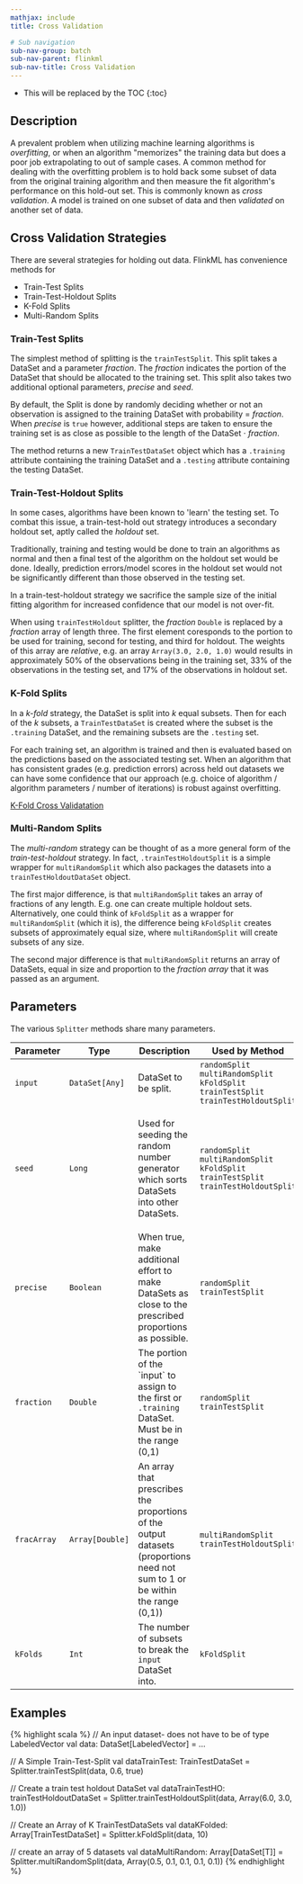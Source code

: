 ```yaml
---
mathjax: include
title: Cross Validation

# Sub navigation
sub-nav-group: batch
sub-nav-parent: flinkml
sub-nav-title: Cross Validation
---
```

<!--
Licensed to the Apache Software Foundation (ASF) under one
or more contributor license agreements.  See the NOTICE file
distributed with this work for additional information
regarding copyright ownership.  The ASF licenses this file
to you under the Apache License, Version 2.0 (the
"License"); you may not use this file except in compliance
with the License.  You may obtain a copy of the License at

  http://www.apache.org/licenses/LICENSE-2.0

Unless required by applicable law or agreed to in writing,
software distributed under the License is distributed on an
"AS IS" BASIS, WITHOUT WARRANTIES OR CONDITIONS OF ANY
KIND, either express or implied.  See the License for the
specific language governing permissions and limitations
under the License.
-->

* This will be replaced by the TOC
{:toc}

## Description

 A prevalent problem when utilizing machine learning algorithms is *overfitting*, or when an algorithm "memorizes" the training data but does a poor job extrapolating to out of sample cases. A common method for dealing with the overfitting problem is to hold back some subset of data from the original training algorithm and then measure the fit algorithm's performance on this hold-out set. This is commonly known as *cross validation*.  A model is trained on one subset of data and then *validated* on another set of data.

## Cross Validation Strategies

There are several strategies for holding out data. FlinkML has convenience methods for
- Train-Test Splits
- Train-Test-Holdout Splits
- K-Fold Splits
- Multi-Random Splits

### Train-Test Splits

The simplest method of splitting is the `trainTestSplit`. This split takes a DataSet and a parameter *fraction*.  The *fraction* indicates the portion of the DataSet that should be allocated to the training set. This split also takes two additional optional parameters, *precise* and *seed*.  

By default, the Split is done by randomly deciding whether or not an observation is assigned to the training DataSet with probability = *fraction*.  When *precise* is `true` however, additional steps are taken to ensure the training set is as close as possible to the length of the DataSet  $\cdot$ *fraction*.

The method returns a new `TrainTestDataSet` object which has a `.training` attribute containing the training DataSet and a `.testing` attribute containing the testing DataSet.


### Train-Test-Holdout Splits

In some cases, algorithms have been known to 'learn' the testing set.  To combat this issue, a train-test-hold out strategy introduces a secondary holdout set, aptly called the *holdout* set.

Traditionally, training and testing would be done to train an algorithms as normal and then a final test of the algorithm on the holdout set would be done.  Ideally, prediction errors/model scores in the holdout set would not be significantly different than those observed in the testing set.

In a train-test-holdout strategy we sacrifice the sample size of the initial fitting algorithm for increased confidence that our model is not over-fit.

When using `trainTestHoldout` splitter, the *fraction* `Double` is replaced by a *fraction* array of length three. The first element coresponds to the portion to be used for training, second for testing, and third for holdout.  The weights of this array are *relative*, e.g. an array `Array(3.0, 2.0, 1.0)` would results in approximately 50% of the observations being in the training set, 33% of the observations in the testing set, and 17% of the observations in holdout set.

### K-Fold Splits

In a *k-fold* strategy, the DataSet is split into *k* equal subsets. Then for each of the *k* subsets, a `TrainTestDataSet` is created where the subset is the `.training` DataSet, and the remaining subsets are the `.testing` set.

For each training set, an algorithm is trained and then is evaluated based on the predictions based on the associated testing set. When an algorithm that has consistent grades (e.g. prediction errors) across held out datasets we can have some confidence that our approach (e.g. choice of algorithm / algorithm parameters / number of iterations) is robust against overfitting.

<a href="https://en.wikipedia.org/wiki/Cross-validation_(statistics)#k-fold_cross-validation">K-Fold Cross Validatation</a>

### Multi-Random Splits

The *multi-random* strategy can be thought of as a more general form of the *train-test-holdout* strategy. In fact, `.trainTestHoldoutSplit` is a simple wrapper for `multiRandomSplit` which also packages the datasets into a `trainTestHoldoutDataSet` object.

The first major difference, is that `multiRandomSplit` takes an array of fractions of any length. E.g. one can create multiple holdout sets.  Alternatively, one could think of `kFoldSplit` as a wrapper for `multiRandomSplit` (which it is), the difference being `kFoldSplit` creates subsets of approximately equal size, where `multiRandomSplit` will create subsets of any size.

The second major difference is that `multiRandomSplit` returns an array of DataSets, equal in size and proportion to the *fraction array* that it was passed as an argument.

## Parameters

The various `Splitter` methods share many parameters.

 <table class="table table-bordered">
  <thead>
    <tr>
      <th class="text-left" style="width: 20%">Parameter</th>
      <th class="text-center">Type</th>
      <th class="text-center">Description</th>
      <th class="text-right">Used by Method</th>
    </tr>
  </thead>

  <tbody>
    <tr>
      <td><code>input</code></td>
      <td><code>DataSet[Any]</code></td>
      <td>DataSet to be split.</td>
      <td>
      <code>randomSplit</code><br>
      <code>multiRandomSplit</code><br>
      <code>kFoldSplit</code><br>
      <code>trainTestSplit</code><br>
      <code>trainTestHoldoutSplit</code>
      </td>
    </tr>
    <tr>
      <td><code>seed</code></td>
      <td><code>Long</code></td>
      <td>
        <p>
          Used for seeding the random number generator which sorts DataSets into other DataSets.
        </p>
      </td>
      <td>
      <code>randomSplit</code><br>
      <code>multiRandomSplit</code><br>
      <code>kFoldSplit</code><br>
      <code>trainTestSplit</code><br>
      <code>trainTestHoldoutSplit</code>
      </td>
    </tr>
    <tr>
      <td><code>precise</code></td>
      <td><code>Boolean</code></td>
      <td>When true, make additional effort to make DataSets as close to the prescribed proportions as possible.</td>
      <td>
      <code>randomSplit</code><br>
      <code>trainTestSplit</code>
      </td>
    </tr>
    <tr>
      <td><code>fraction</code></td>
      <td><code>Double</code></td>
      <td>The portion of the `input` to assign to the first or <code>.training</code> DataSet. Must be in the range (0,1)</td>
      <td><code>randomSplit</code><br>
        <code>trainTestSplit</code>
      </td>
    </tr>
    <tr>
      <td><code>fracArray</code></td>
      <td><code>Array[Double]</code></td>
      <td>An array that prescribes the proportions of the output datasets (proportions need not sum to 1 or be within the range (0,1))</td>
      <td>
      <code>multiRandomSplit</code><br>
      <code>trainTestHoldoutSplit</code>
      </td>
    </tr>
    <tr>
      <td><code>kFolds</code></td>
      <td><code>Int</code></td>
      <td>The number of subsets to break the <code>input</code> DataSet into.</td>
      <td><code>kFoldSplit</code></td>
      </tr>

  </tbody>
</table>

## Examples

{% highlight scala %}
// An input dataset- does not have to be of type LabeledVector
val data: DataSet[LabeledVector] = ...

// A Simple Train-Test-Split
val dataTrainTest: TrainTestDataSet = Splitter.trainTestSplit(data, 0.6, true)

// Create a train test holdout DataSet
val dataTrainTestHO: trainTestHoldoutDataSet = Splitter.trainTestHoldoutSplit(data, Array(6.0, 3.0, 1.0))

// Create an Array of K TrainTestDataSets
val dataKFolded: Array[TrainTestDataSet] =  Splitter.kFoldSplit(data, 10)

// create an array of 5 datasets
val dataMultiRandom: Array[DataSet[T]] = Splitter.multiRandomSplit(data, Array(0.5, 0.1, 0.1, 0.1, 0.1))
{% endhighlight %}